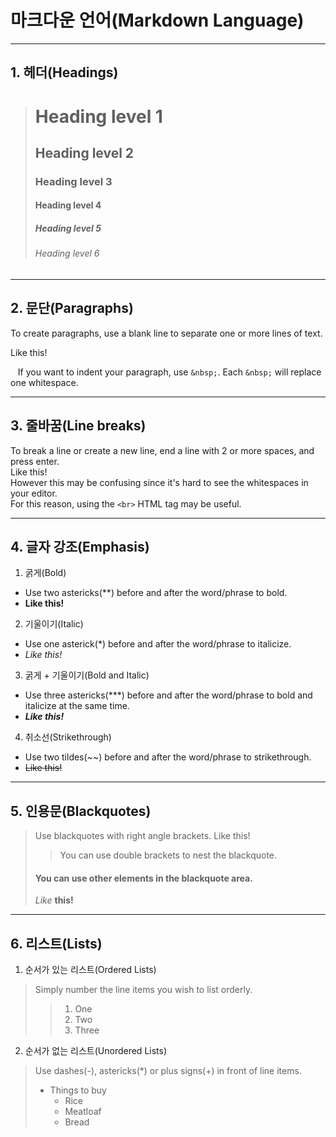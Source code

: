
# 마크다운 언어(Markdown Language)

---

## 1. 헤더(Headings)

> # Heading level 1
> ## Heading level 2
> ### Heading level 3
> #### Heading level 4
> ##### Heading level 5
> ###### Heading level 6

---

## 2. 문단(Paragraphs)

To create paragraphs, use a blank line to separate one or more lines of text.

Like this!

&nbsp;&nbsp;&nbsp;If you want to indent your paragraph, use `&nbsp;`. Each `&nbsp;` will replace one whitespace.

---

## 3. 줄바꿈(Line breaks)

To break a line or create a new line, end a line with 2 or more spaces, and press enter.  
Like this!  
However this may be confusing since it's hard to see the whitespaces in your editor.<br>For this reason, using the `<br>` HTML tag may be useful.

---

## 4. 글자 강조(Emphasis)

1. 굵게(Bold)
- Use two astericks(**) before and after the word/phrase to bold.
- **Like this!**

2. 기울이기(Italic)
- Use one asterick(*) before and after the word/phrase to italicize.
- *Like this!*

3. 굵게 + 기울이기(Bold and Italic)
- Use three astericks(***) before and after the word/phrase to bold and italicize at the same time.
- ***Like this!***

4. 취소선(Strikethrough)
- Use two tildes(~~) before and after the word/phrase to strikethrough.
- ~~Like this!~~

---

## 5. 인용문(Blackquotes)
> Use blackquotes with right angle brackets.
> Like this!
>> You can use double brackets to nest the blackquote.
> #### You can use other elements in the blackquote area.
> *Like* **this!**

---

## 6. 리스트(Lists)

1. 순서가 있는 리스트(Ordered Lists)
> Simply number the line items you wish to list orderly.
> > 1. One
> > 2. Two
> > 3. Three

2. 순서가 없는 리스트(Unordered Lists)
> Use dashes(-), astericks(*) or plus signs(+) in front of line items.
> - Things to buy
>   - Rice
>   - Meatloaf
>   - Bread













